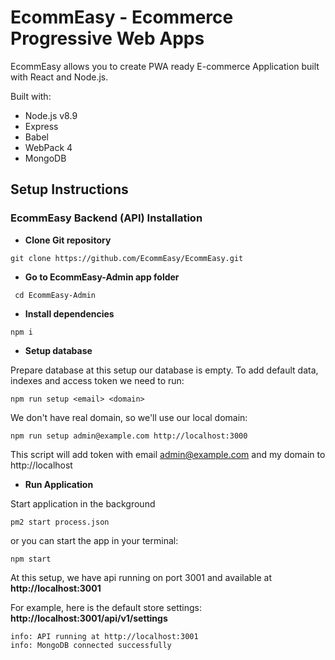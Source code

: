 # EcommEasy - Ecommerce Progressive Web Apps
EcommEasy allows you to create PWA ready E-commerce Application built with React and Node.js.

Built with:
* Node.js v8.9
* Express
* Babel
* WebPack 4
* MongoDB

## Setup Instructions

### EcommEasy Backend (API) Installation
  
- **Clone Git repository**
```shell
git clone https://github.com/EcommEasy/EcommEasy.git
```
- **Go to EcommEasy-Admin app folder**
```shell
 cd EcommEasy-Admin
```
 
- **Install dependencies**
```shell
npm i
```
  
- **Setup database** 
  
Prepare database at this setup our database is empty. To add default data, indexes and access token we need to run:

```shell
npm run setup <email> <domain>
```
  
We don't have real domain, so we'll use our local domain:

```shell
npm run setup admin@example.com http://localhost:3000
```
This script will add token with email admin@example.com and my domain to http://localhost

- **Run Application**
    
Start application in the background

```shell
pm2 start process.json
```
or you can start the app in your terminal:  

```shell
npm start
```
  
At this setup, we have api running on port 3001 and available at **http://localhost:3001**
  
For example, here is the default store settings: **http://localhost:3001/api/v1/settings**  
  
```shell
info: API running at http://localhost:3001
info: MongoDB connected successfully
```

